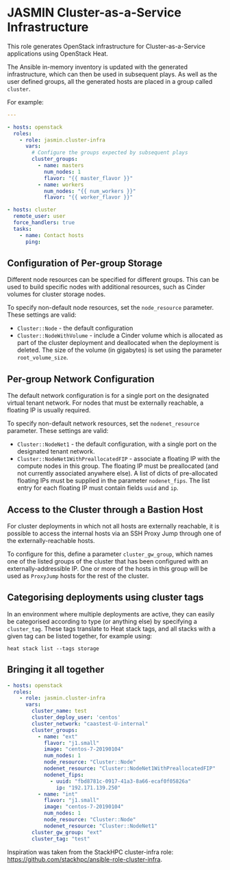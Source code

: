 # JASMIN Cluster-as-a-Service Infrastructure

This role generates OpenStack infrastructure for Cluster-as-a-Service applications
using OpenStack Heat.

The Ansible in-memory inventory is updated with the generated infrastructure, which
can then be used in subsequent plays. As well as the user defined groups, all the
generated hosts are placed in a group called `cluster`.

For example:

```yaml
---

- hosts: openstack
  roles:
    - role: jasmin.cluster-infra
      vars:
        # Configure the groups expected by subsequent plays
        cluster_groups:
          - name: masters
            num_nodes: 1
            flavor: "{{ master_flavor }}"
          - name: workers
            num_nodes: "{{ num_workers }}"
            flavor: "{{ worker_flavor }}"

- hosts: cluster
  remote_user: user
  force_handlers: true
  tasks:
    - name: Contact hosts
      ping:
```

## Configuration of Per-group Storage

Different node resources can be specified for different groups.
This can be used to build specific nodes with additional resources,
such as Cinder volumes for cluster storage nodes.

To specify non-default node resources, set the `node_resource` parameter.
These settings are valid:

- `Cluster::Node` - the default configuration
- `Cluster::NodeWithVolume` - include a Cinder volume which is allocated
  as part of the cluster deployment and deallocated when the deployment
  is deleted.  The size of the volume (in gigabytes) is set using the parameter
  `root_volume_size`.


## Per-group Network Configuration

The default network configuration is for a single port on the 
designated virtual tenant network.  For nodes that must be externally
reachable, a floating IP is usually required.

To specify non-default network resources, set the `nodenet_resource` parameter.
These settings are valid:

- `Cluster::NodeNet1` - the default configuration, with a single port on the 
  designated tenant network.
- `Cluster::NodeNet1WithPreallocatedFIP` - associate a floating IP with the 
  compute nodes in this group.  The floating IP must be preallocated (and not
  currently associated anywhere else).  A list of dicts of pre-allocated 
  floating IPs must be supplied in the parameter `nodenet_fips`.  The list
  entry for each floating IP must contain fields `uuid` and `ip`.


## Access to the Cluster through a Bastion Host

For cluster deployments in which not all hosts are externally reachable,
it is possible to access the internal hosts via an SSH Proxy Jump through
one of the externally-reachable hosts.

To configure for this, define a parameter `cluster_gw_group`, which names
one of the listed groups of the cluster that has been configured with an
externally-addressible IP.  One or more of the hosts in this group will be
used as `ProxyJump` hosts for the rest of the cluster.

## Categorising deployments using cluster tags

In an environment where multiple deployments are active, they can easily
be categorised according to type (or anything else) by specifying
a `cluster_tag`.  These tags translate to Heat stack tags, and all stacks
with a given tag can be listed together, for example using:

```
heat stack list --tags storage
```

## Bringing it all together

```yaml
- hosts: openstack
  roles:
    - role: jasmin.cluster-infra
      vars:
        cluster_name: test
        cluster_deploy_user: 'centos'
        cluster_network: "caastest-U-internal"
        cluster_groups:
          - name: "ext"
            flavor: "j1.small"
            image: "centos-7-20190104"
            num_nodes: 1
            node_resource: "Cluster::Node" 
            nodenet_resource: "Cluster::NodeNet1WithPreallocatedFIP" 
            nodenet_fips:
              - uuid: "fbd8781c-0917-41a3-8a66-ecaf0f05826a"
                ip: "192.171.139.250"
          - name: "int"
            flavor: "j1.small"
            image: "centos-7-20190104"
            num_nodes: 1
            node_resource: "Cluster::Node" 
            nodenet_resource: "Cluster::NodeNet1" 
        cluster_gw_group: "ext"
        cluster_tag: "test"
```

Inspiration was taken from the StackHPC cluster-infra role: https://github.com/stackhpc/ansible-role-cluster-infra.
